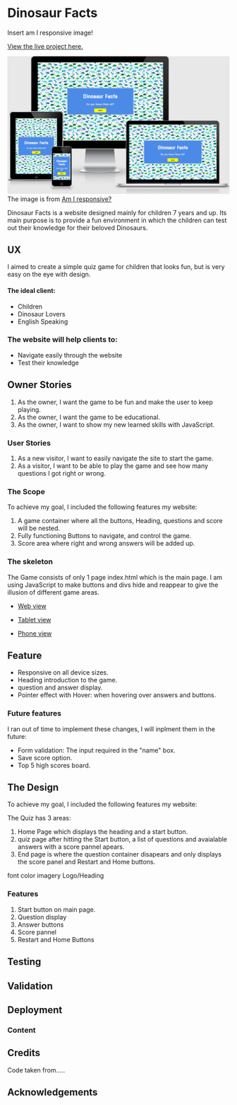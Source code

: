 # Dinosaur Facts

Insert am I responsive image!

[View the live project here.](https://miatothova.github.io/dinosaur-quiz/)

![alt text](https://github.com/MiaTothova/dinosaur-quiz/blob/master/readme-images/images/am-i-responsive.png)
The image is from [Am I responsive?](http://ami.responsivedesign.is/)

Dinosaur Facts is a website designed mainly for children 7 years and up. Its main purpose is to provide a fun environment in which the children can test out their knowledge for their beloved Dinosaurs. 


## UX
I aimed to create a simple quiz game for children that looks fun, but is very easy on the eye with design.

#### The ideal client:
* Children
* Dinosaur Lovers
* English Speaking

### The website will help clients to:
* Navigate easily through the website
* Test their knowledge

## Owner Stories
1. As the owner, I want the game to be fun and make the user to keep playing.
2. As the owner, I want the game to be educational.
3. As the owner, I want to show my new learned skills with JavaScript.

### User Stories
1. As a new visitor, I want to easily navigate the site to start the game.
2. As a visitor, I want to be able to play the game and see how many questions I got right or wrong.

### The Scope
To achieve my goal, I included the following features my website:

1. A game container where all the buttons, Heading, questions and score will be nested.
2. Fully functioning Buttons to navigate, and control the game.
3. Score area where right and wrong answers will be added up.

### The skeleton
The Game consists of only 1 page index.html which is the main page. I am using JavaScript to make buttons and divs hide and reappear to give the illusion of different game areas.

* [Web view](https://github.com/MiaTothova/dinosaur-quiz/blob/master/readme-images/wireframes/web-view.png)

* [Tablet view](https://github.com/MiaTothova/dinosaur-quiz/blob/master/readme-images/wireframes/tablet-view.png)

* [Phone view](https://github.com/MiaTothova/dinosaur-quiz/blob/master/readme-images/wireframes/phone-view.png)

## Feature
* Responsive on all device sizes.
* Heading introduction to the game.
* question and answer display.
* Pointer effect with Hover: when hovering over answers and buttons.

### Future features
I ran out of time to implement these changes, I will inplment them in the future:
* Form validation: The input required in the "name" box.
* Save score option.
* Top 5 high scores board.


## The Design
To achieve my goal, I included the following features my website:

The Quiz has 3 areas:
1. Home Page which displays the heading and a start button.
2. quiz page after hitting the Start button, a list of questions and avaialable answers with a score pannel apears. 
3. End page is where the question container disapears and only displays the score panel and Restart and Home buttons.

font
color
imagery
Logo/Heading

### Features
1. Start button on main page.
2. Question display
3. Answer buttons
4. Score pannel
5. Restart and Home Buttons




## Testing


## Validation

## Deployment


### Content

## Credits
Code taken from.....


## Acknowledgements



